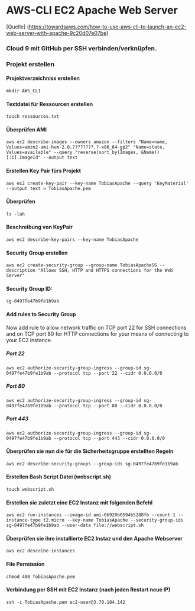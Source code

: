 # AWS-CLI EC2 Apache Web Server
[Quelle] (https://towardsaws.com/how-to-use-aws-cli-to-launch-an-ec2-web-server-with-apache-9c20d07e07be)

### Cloud 9 mit GitHub per SSH verbinden/verknüpfen.

### Projekt erstellen

#### Projektverzeichniss erstellen

    mkdir AWS_CLI
    
#### Textdatei für Ressourcen erstellen

    touch ressources.txt
    
#### Überprüfen AMI

    aws ec2 describe-images --owners amazon --filters "Name=name, Values=amzn2-ami-hvm-2.0.????????.?-x86_64-gp2" "Name=state, Values=available" --query "reverse(sort_by(Images, &Name))[:1].ImageId" --output text
    
#### Erstellen Key Pair fürs Projekt

    aws ec2 create-key-pair --key-name TobiasApache --query 'KeyMaterial' --output text > TobiasApache.pem
    
#### Überprüfen

    ls -lah
    
#### Beschreibung von KeyPair

    aws ec2 describe-key-pairs --key-name TobiasApache
    
#### Security Group erstellen

    aws ec2 create-security-group --group-name TobiasApacheSG --description "Allows SSH, HTTP and HTTPS connections for the Web Server"
    
#### Security Group ID:

    sg-0497fe47b9fe1b9ab
    
#### Add rules to Security Group

Now add rule to allow network traffic on TCP port 22 for SSH connections and on TCP port 80 for HTTP connections for your means of connecting to your EC2 instance.

##### Port 22

    aws ec2 authorize-security-group-ingress --group-id sg-0497fe47b9fe1b9ab --protocol tcp --port 22 --cidr 0.0.0.0/0
    
##### Port 80

    aws ec2 authorize-security-group-ingress --group-id sg-0497fe47b9fe1b9ab --protocol tcp --port 80 --cidr 0.0.0.0/0
    
##### Port 443

    aws ec2 authorize-security-group-ingress --group-id sg-0497fe47b9fe1b9ab --protocol tcp --port 443 --cidr 0.0.0.0/0
    
#### Überprüfen sie nun die für die Sicherheitsgruppe erstellten Regeln

    aws ec2 describe-security-groups --group-ids sg-0497fe47b9fe1b9ab
    
#### Erstellen Bash Script Datei (webscript.sh)

    touch webscript.sh
    
#### Erstellen sie zuletzt eine EC2 Instanz mit folgenden Befehl

    aws ec2 run-instances --image-id ami-0b920b0594b5288fb --count 1 --instance-type t2.micro --key-name TobiasApache --security-group-ids sg-0497fe47b9fe1b9ab --user-data file://webscript.sh
    
#### Überprüfen sie ihre installierte EC2 Instaz und den Apache Webserver

    aws ec2 describe-instances
    
#### File Permission

    chmod 400 TobiasApache.pem

#### Verbindung per SSH mit EC2 Instanz (nach jeden Restart neue IP)

    ssh -i TobiasApache.pem ec2-user@3.70.184.142
